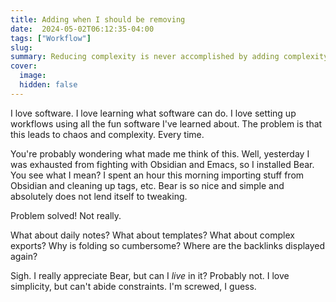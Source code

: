 ```yaml
---
title: Adding when I should be removing
date:  2024-05-02T06:12:35-04:00
tags: ["Workflow"]
slug: 
summary: Reducing complexity is never accomplished by adding complexity.
cover:
  image: 
  hidden: false
---
```


I love software. I love learning what software can do. I love setting up workflows using all the fun software I've learned about. The problem is that this leads to chaos and complexity. Every time.

You're probably wondering what made me think of this. Well, yesterday I was exhausted from fighting with Obsidian and Emacs, so I installed Bear. You see what I mean? I spent an hour this morning importing stuff from Obsidian and cleaning up tags, etc. Bear is so nice and simple and absolutely does not lend itself to tweaking. 

Problem solved! Not really.

What about daily notes? What about templates? What about complex exports? Why is folding so cumbersome? Where are the backlinks displayed again?

Sigh. I really appreciate Bear, but can I *live* in it? Probably not. I love simplicity, but can't abide constraints. I'm screwed, I guess.

